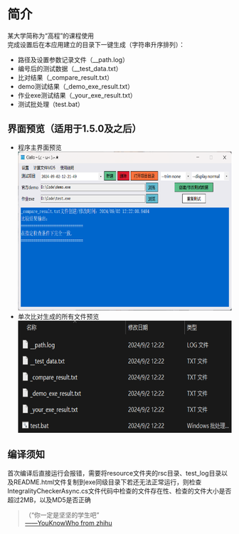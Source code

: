 # 简介  
某大学简称为“高程”的课程使用  
完成设置后在本应用建立的目录下一键生成（字符串升序排列）：  
* 路径及设置参数记录文件（__path.log）  
* 编号后的测试数据（__test_data.txt）  
* 比对结果（_compare_result.txt）  
* demo测试结果（_demo_exe_result.txt）  
* 作业exe测试结果（_your_exe_result.txt）  
* 测试批处理（test.bat）  

## 界面预览（适用于1.5.0及之后）  
<ul>
  <li>程序主界面预览<br>
    <img alt="预览图片" src="./img/main.png" width="640px" height="357px"></li>
  <li>单次比对生成的所有文件预览<br>
    <img alt="生成文件预览" src="./img/files.png" width="640px" height="252px"></li>
</ul>

## 编译须知  
首次编译后直接运行会报错，需要将resource文件夹的rsc目录、test_log目录以及README.html文件复制到exe同级目录下若还无法正常运行，则检查IntegralityCheckerAsync.cs文件代码中检查的文件存在性、检查的文件大小是否超过2MB，以及MD5是否正确

<blockquote>（“你一定是坚坚的学生吧”<br>
<a href="https://www.zhihu.com/question/554569818/answer/2683685957" target="_blank">——YouKnowWho from zhihu</a>
</blockquote>